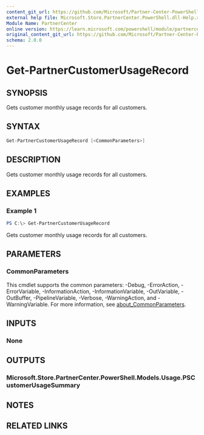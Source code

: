```yaml
---
content_git_url: https://github.com/Microsoft/Partner-Center-PowerShell/blob/master/docs/help/Get-PartnerCustomerUsageRecord.md
external help file: Microsoft.Store.PartnerCenter.PowerShell.dll-Help.xml
Module Name: PartnerCenter
online version: https://learn.microsoft.com/powershell/module/partnercenter/Get-PartnerCustomerUsageRecord
original_content_git_url: https://github.com/Microsoft/Partner-Center-PowerShell/blob/master/docs/help/Get-PartnerCustomerUsageRecord.md
schema: 2.0.0
---
```


# Get-PartnerCustomerUsageRecord

## SYNOPSIS
Gets customer monthly usage records for all customers.

## SYNTAX

```powershell
Get-PartnerCustomerUsageRecord [<CommonParameters>]
```

## DESCRIPTION
Gets customer monthly usage records for all customers.

## EXAMPLES

### Example 1
```powershell
PS C:\> Get-PartnerCustomerUsageRecord
```

Gets customer monthly usage records for all customers.

## PARAMETERS

### CommonParameters
This cmdlet supports the common parameters: -Debug, -ErrorAction, -ErrorVariable, -InformationAction, -InformationVariable, -OutVariable, -OutBuffer, -PipelineVariable, -Verbose, -WarningAction, and -WarningVariable. For more information, see [about_CommonParameters](http://go.microsoft.com/fwlink/?LinkID=113216).

## INPUTS

### None

## OUTPUTS

### Microsoft.Store.PartnerCenter.PowerShell.Models.Usage.PSCustomerUsageSummary

## NOTES

## RELATED LINKS
